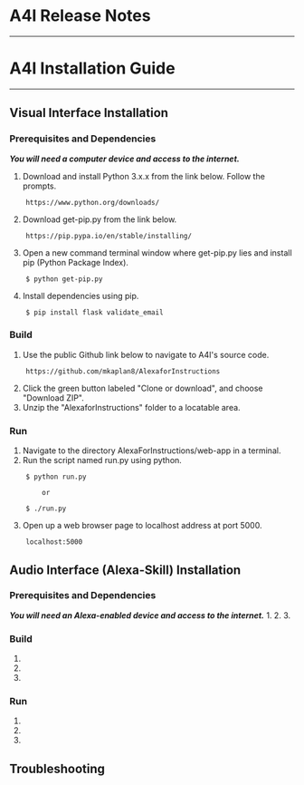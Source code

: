 # A4I Release Notes
---

# A4I Installation Guide
---

## Visual Interface Installation

### Prerequisites and Dependencies
***You will need a computer device and access to the internet.***
1. Download and install Python 3.x.x from the link below. Follow the prompts.
```
    https://www.python.org/downloads/
```
2. Download get-pip.py from the link below.
```
    https://pip.pypa.io/en/stable/installing/
```
3. Open a new command terminal window where get-pip.py lies and install pip (Python Package Index).
```
    $ python get-pip.py
```
4. Install dependencies using pip.
```
    $ pip install flask validate_email
```

### Build
1. Use the public Github link below to navigate to A4I's source code.
```
    https://github.com/mkaplan8/AlexaforInstructions
```
2. Click the green button labeled "Clone or download", and choose "Download ZIP".
3. Unzip the "AlexaforInstructions" folder to a locatable area.

### Run
1. Navigate to the directory AlexaForInstructions/web-app in a terminal.
2. Run the script named run.py using python.
```
    $ python run.py

        or

    $ ./run.py
```
3. Open up a web browser page to localhost address at port 5000.
```
    localhost:5000
```

## Audio Interface (Alexa-Skill) Installation

### Prerequisites and Dependencies
***You will need an Alexa-enabled device and access to the internet.***
1.
2.
3.

### Build
1.
2.
3.

### Run
1.
2.
3.

## Troubleshooting
